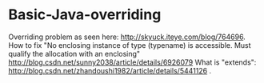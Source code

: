 # Basic-Java-overriding
Overriding problem as seen here: http://skyuck.iteye.com/blog/764696.
How to fix "No enclosing instance of type (typename) is accessible.
  Must qualify the allocation with an enclosing"
  http://blog.csdn.net/sunny2038/article/details/6926079
What is "extends": http://blog.csdn.net/zhandoushi1982/article/details/5441126 .

